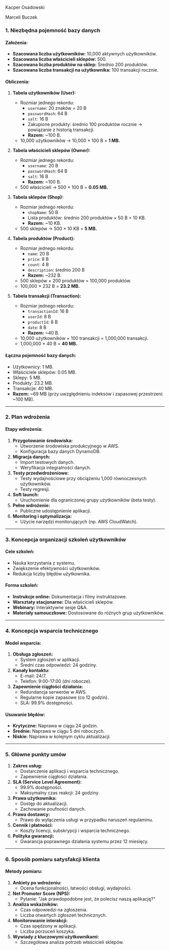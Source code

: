 Kacper Osadowski

Marceli Buczek

### **1. Niezbędna pojemność bazy danych**

#### **Założenia:**
- **Szacowana liczba użytkowników:** 10,000 aktywnych użytkowników.
- **Szacowana liczba właścicieli sklepów:** 500.
- **Szacowana liczba produktów na sklep:** Średnio 200 produktów.
- **Szacowana liczba transakcji na użytkownika:** 100 transakcji rocznie.

#### **Obliczenia:**

1. **Tabela użytkowników (User):**
   - Rozmiar jednego rekordu:
     - `username`: 20 znaków = 20 B
     - `passwordHash`: 64 B
     - `salt`: 16 B
     - Zakupione produkty: średnio 100 produktów rocznie → powiązanie z historią transakcji.
     - **Razem:** ~100 B.
   - 10,000 użytkowników → 10,000 × 100 B = **1 MB.**

2. **Tabela właścicieli sklepów (Owner):**
   - Rozmiar jednego rekordu:
     - `username`: 20 B
     - `passwordHash`: 64 B
     - `salt`: 16 B
     - **Razem:** ~100 B.
   - 500 właścicieli → 500 × 100 B = **0.05 MB.**

3. **Tabela sklepów (Shop):**
   - Rozmiar jednego rekordu:
     - `shopName`: 50 B
     - Lista produktów: średnio 200 produktów × 50 B = 10 KB.
     - **Razem:** ~10 KB.
   - 500 sklepów → 500 × 10 KB = **5 MB.**

4. **Tabela produktów (Product):**
   - Rozmiar jednego rekordu:
     - `name`: 20 B
     - `price`: 8 B
     - `count`: 4 B
     - `description`: średnio 200 B
     - **Razem:** ~232 B.
   - 500 sklepów × 200 produktów = 100,000 produktów.
   - 100,000 × 232 B = **23.2 MB.**

5. **Tabela transakcji (Transaction):**
   - Rozmiar jednego rekordu:
     - `transactionId`: 16 B
     - `userId`: 8 B
     - `productId`: 8 B
     - `date`: 8 B
     - **Razem:** ~40 B.
   - 10,000 użytkowników × 100 transakcji = 1,000,000 transakcji.
   - 1,000,000 × 40 B = **40 MB.**

#### **Łączna pojemność bazy danych:**
- Użytkownicy: 1 MB.
- Właściciele sklepów: 0.05 MB.
- Sklepy: 5 MB.
- Produkty: 23.2 MB.
- Transakcje: 40 MB.
- **Razem:** ~69 MB (przy uwzględnieniu indeksów i zapasowej przestrzeni: ~100 MB).

---

### **2. Plan wdrożenia**

#### **Etapy wdrożenia:**
1. **Przygotowanie środowiska:**
   - Utworzenie środowiska produkcyjnego w AWS.
   - Konfiguracja bazy danych DynamoDB.
2. **Migracja danych:**
   - Import testowych danych.
   - Weryfikacja integralności danych.
3. **Testy przedwdrożeniowe:**
   - Testy wydajnościowe przy obciążeniu 1,000 równoczesnych użytkowników.
   - Testy regresji.
4. **Soft launch:**
   - Uruchomienie dla ograniczonej grupy użytkowników (beta testy).
5. **Pełne wdrożenie:**
   - Publiczne udostępnienie aplikacji.
6. **Monitoring i optymalizacja:**
   - Użycie narzędzi monitorujących (np. AWS CloudWatch).

---

### **3. Koncepcja organizacji szkoleń użytkowników**

#### **Cele szkoleń:**
- Nauka korzystania z systemu.
- Zwiększenie efektywności użytkowników.
- Redukcja liczby błędów użytkownika.

#### **Forma szkoleń:**
- **Instrukcje online:** Dokumentacja i filmy instruktażowe.
- **Warsztaty stacjonarne:** Dla właścicieli sklepów.
- **Webinary:** Interaktywne sesje Q&A.
- **Materiały samouczkowe:** Dostosowane do różnych grup użytkowników.

---

### **4. Koncepcja wsparcia technicznego**

#### **Model wsparcia:**
1. **Obsługa zgłoszeń:**
   - System zgłoszeń w aplikacji.
   - Średni czas odpowiedzi: 24 godziny.
2. **Kanały kontaktu:**
   - E-mail: 24/7.
   - Telefon: 9:00-17:00 (dni robocze).
3. **Zapewnienie ciągłości działania:**
   - Redundancja serwerów w AWS.
   - Regularne kopie zapasowe (co 12 godzin).
   - SLA: 99.9% dostępności.

#### **Usuwanie błędów:**
- **Krytyczne:** Naprawa w ciągu 24 godzin.
- **Średnie:** Naprawa w ciągu 5 dni roboczych.
- **Niskie:** Naprawa w kolejnym cyklu aktualizacji.

---

### **5. Główne punkty umów**

1. **Zakres usług:**
   - Dostarczenie aplikacji i wsparcia technicznego.
   - Zapewnienie ciągłości działania.
2. **SLA (Service Level Agreement):**
   - 99.9% dostępności.
   - Maksymalny czas reakcji: 24 godziny.
3. **Prawa użytkownika:**
   - Dostęp do aktualizacji.
   - Zachowanie poufności danych.
4. **Prawa dostawcy:**
   - Prawo do wyłączenia usługi w przypadku naruszeń regulaminu.
5. **Cennik i płatności:**
   - Koszty licencji, subskrypcji i wsparcia technicznego.
6. **Polityka gwarancji:**
   - Gwarancja poprawnego działania systemu przez 12 miesięcy.

---

### **6. Sposób pomiaru satysfakcji klienta**

#### **Metody pomiaru:**
1. **Ankiety po wdrożeniu:**
   - Ocena funkcjonalności, łatwości obsługi, wydajności.
2. **Net Promoter Score (NPS):**
   - Pytanie: "Jak prawdopodobne jest, że polecisz naszą aplikację?"
3. **Analiza wskaźników:**
   - Czas odpowiedzi na zgłoszenia.
   - Liczba otwartych zgłoszeń technicznych.
4. **Monitorowanie interakcji:**
   - Czas spędzony w aplikacji.
   - Liczba porzuceń koszyka.
5. **Wywiady z kluczowymi użytkownikami:**
   - Szczegółowa analiza potrzeb właścicieli sklepów.
